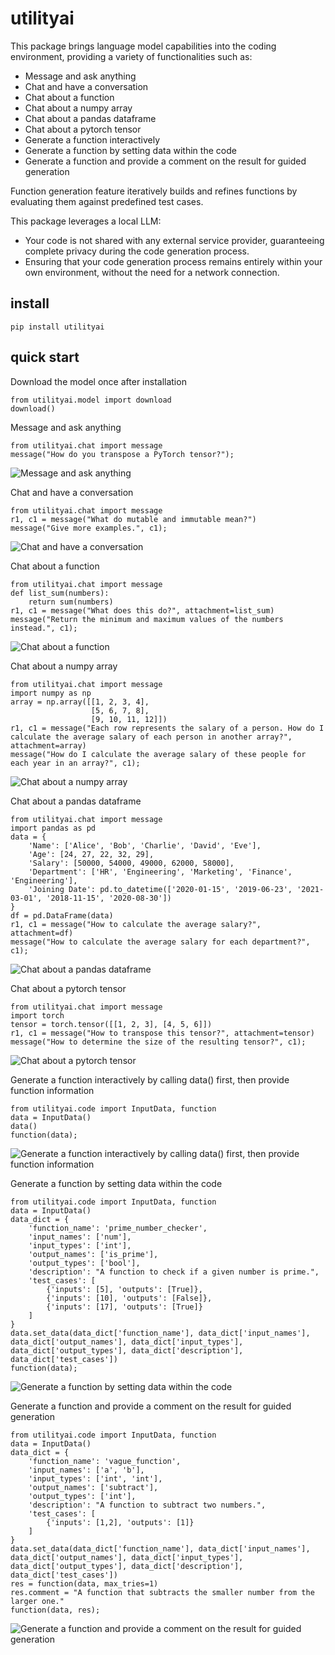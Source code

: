# utilityai

This package brings language model capabilities into the coding environment, providing a variety of functionalities such as:

- Message and ask anything
- Chat and have a conversation
- Chat about a function
- Chat about a numpy array
- Chat about a pandas dataframe
- Chat about a pytorch tensor
- Generate a function interactively
- Generate a function by setting data within the code
- Generate a function and provide a comment on the result for guided generation

Function generation feature iteratively builds and refines functions by evaluating them against predefined test cases.

This package leverages a local LLM:

- Your code is not shared with any external service provider, guaranteeing complete privacy during the code generation process.
- Ensuring that your code generation process remains entirely within your own environment, without the need for a network connection.

## install

```
pip install utilityai
```

## quick start

Download the model once after installation
```
from utilityai.model import download
download()
```

Message and ask anything
```
from utilityai.chat import message
message("How do you transpose a PyTorch tensor?");
```
![Message and ask anything](https://raw.githubusercontent.com/navid-matinmo/utilityai/main/assets/1.gif)

Chat and have a conversation
```
from utilityai.chat import message
r1, c1 = message("What do mutable and immutable mean?")
message("Give more examples.", c1);
```
![Chat and have a conversation](https://raw.githubusercontent.com/navid-matinmo/utilityai/main/assets/2.gif)

Chat about a function
```
from utilityai.chat import message
def list_sum(numbers):
    return sum(numbers)
r1, c1 = message("What does this do?", attachment=list_sum)
message("Return the minimum and maximum values of the numbers instead.", c1);
```
![Chat about a function](https://raw.githubusercontent.com/navid-matinmo/utilityai/main/assets/3.gif)


Chat about a numpy array
```
from utilityai.chat import message
import numpy as np
array = np.array([[1, 2, 3, 4], 
                  [5, 6, 7, 8], 
                  [9, 10, 11, 12]])
r1, c1 = message("Each row represents the salary of a person. How do I calculate the average salary of each person in another array?", attachment=array)
message("How do I calculate the average salary of these people for each year in an array?", c1);
```
![Chat about a numpy array](https://raw.githubusercontent.com/navid-matinmo/utilityai/main/assets/4.gif)

Chat about a pandas dataframe
```
from utilityai.chat import message
import pandas as pd
data = {
    'Name': ['Alice', 'Bob', 'Charlie', 'David', 'Eve'],
    'Age': [24, 27, 22, 32, 29],
    'Salary': [50000, 54000, 49000, 62000, 58000],
    'Department': ['HR', 'Engineering', 'Marketing', 'Finance', 'Engineering'],
    'Joining Date': pd.to_datetime(['2020-01-15', '2019-06-23', '2021-03-01', '2018-11-15', '2020-08-30'])
}
df = pd.DataFrame(data)
r1, c1 = message("How to calculate the average salary?", attachment=df)
message("How to calculate the average salary for each department?", c1);
```
![Chat about a pandas dataframe](https://raw.githubusercontent.com/navid-matinmo/utilityai/main/assets/5.gif)

Chat about a pytorch tensor
```
from utilityai.chat import message
import torch
tensor = torch.tensor([[1, 2, 3], [4, 5, 6]])
r1, c1 = message("How to transpose this tensor?", attachment=tensor)
message("How to determine the size of the resulting tensor?", c1);
```
![Chat about a pytorch tensor](https://raw.githubusercontent.com/navid-matinmo/utilityai/main/assets/6.gif)

Generate a function interactively by calling data() first, then provide function information
```
from utilityai.code import InputData, function
data = InputData()
data()
function(data);
```
![Generate a function interactively by calling data() first, then provide function information](https://raw.githubusercontent.com/navid-matinmo/utilityai/main/assets/7.gif)

Generate a function by setting data within the code
```
from utilityai.code import InputData, function
data = InputData()
data_dict = {
    'function_name': 'prime_number_checker',
    'input_names': ['num'],
    'input_types': ['int'],
    'output_names': ['is_prime'],
    'output_types': ['bool'],
    'description': "A function to check if a given number is prime.",
    'test_cases': [
        {'inputs': [5], 'outputs': [True]},
        {'inputs': [10], 'outputs': [False]},
        {'inputs': [17], 'outputs': [True]}
    ]
}
data.set_data(data_dict['function_name'], data_dict['input_names'], data_dict['output_names'], data_dict['input_types'], data_dict['output_types'], data_dict['description'], data_dict['test_cases'])
function(data);
```
![Generate a function by setting data within the code](https://raw.githubusercontent.com/navid-matinmo/utilityai/main/assets/8.gif)

Generate a function and provide a comment on the result for guided generation
```
from utilityai.code import InputData, function
data = InputData()
data_dict = {
    'function_name': 'vague_function',
    'input_names': ['a', 'b'],
    'input_types': ['int', 'int'],
    'output_names': ['subtract'],
    'output_types': ['int'],
    'description': "A function to subtract two numbers.",
    'test_cases': [
        {'inputs': [1,2], 'outputs': [1]}
    ]
}
data.set_data(data_dict['function_name'], data_dict['input_names'], data_dict['output_names'], data_dict['input_types'], data_dict['output_types'], data_dict['description'], data_dict['test_cases'])
res = function(data, max_tries=1)
res.comment = "A function that subtracts the smaller number from the larger one."
function(data, res);
```
![Generate a function and provide a comment on the result for guided generation](https://raw.githubusercontent.com/navid-matinmo/utilityai/main/assets/9.gif)